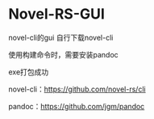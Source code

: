 # Novel-RS-GUI
novel-cli的gui
自行下载novel-cli


使用构建命令时，需要安装pandoc


exe打包成功



novel-cli：https://github.com/novel-rs/cli


pandoc：https://github.com/jgm/pandoc
